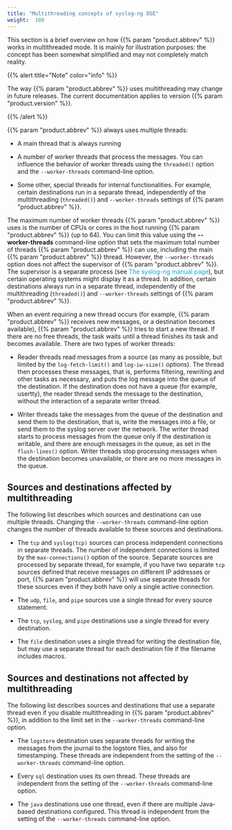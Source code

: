 ```yaml
---
title: "Multithreading concepts of syslog-ng OSE"
weight:  100
---
```

<!-- DISCLAIMER: This file is based on the syslog-ng Open Source Edition documentation https://github.com/balabit/syslog-ng-ose-guides/commit/2f4a52ee61d1ea9ad27cb4f3168b95408fddfdf2 and is used under the terms of The syslog-ng Open Source Edition Documentation License. The file has been modified by Axoflow. -->

This section is a brief overview on how {{% param "product.abbrev" %}} works in multithreaded mode. It is mainly for illustration purposes: the concept has been somewhat simplified and may not completely match reality.

{{% alert title="Note" color="info" %}}

The way {{% param "product.abbrev" %}} uses multithreading may change in future releases. The current documentation applies to version {{% param "product.version" %}}.

{{% /alert %}}

{{% param "product.abbrev" %}} always uses multiple threads:

  - A main thread that is always running

  - A number of worker threads that process the messages. You can influence the behavior of worker threads using the `threaded()` option and the `--worker-threads` command-line option.

  - Some other, special threads for internal functionalities. For example, certain destinations run in a separate thread, independently of the multithreading (`threaded()`) and `--worker-threads` settings of {{% param "product.abbrev" %}}.

The maximum number of worker threads {{% param "product.abbrev" %}} uses is the number of CPUs or cores in the host running {{% param "product.abbrev" %}} (up to 64). You can limit this value using the **--worker-threads** command-line option that sets the maximum total number of threads {{% param "product.abbrev" %}} can use, including the main {{% param "product.abbrev" %}} thread. However, the `--worker-threads` option does not affect the supervisor of {{% param "product.abbrev" %}}. The supervisor is a separate process (see <span class="mcFormatColor" style="color: #04aada;">The syslog-ng manual page</span>), but certain operating systems might display it as a thread. In addition, certain destinations always run in a separate thread, independently of the multithreading (`threaded()`) and `--worker-threads` settings of {{% param "product.abbrev" %}}.

When an event requiring a new thread occurs (for example, {{% param "product.abbrev" %}} receives new messages, or a destination becomes available), {{% param "product.abbrev" %}} tries to start a new thread. If there are no free threads, the task waits until a thread finishes its task and becomes available. There are two types of worker threads:

  - Reader threads read messages from a source (as many as possible, but limited by the `log-fetch-limit()` and `log-iw-size()` options). The thread then processes these messages, that is, performs filtering, rewriting and other tasks as necessary, and puts the log message into the queue of the destination. If the destination does not have a queue (for example, usertty), the reader thread sends the message to the destination, without the interaction of a separate writer thread.

  - Writer threads take the messages from the queue of the destination and send them to the destination, that is, write the messages into a file, or send them to the syslog server over the network. The writer thread starts to process messages from the queue only if the destination is writable, and there are enough messages in the queue, as set in the `flush-lines()` option. Writer threads stop processing messages when the destination becomes unavailable, or there are no more messages in the queue.


## Sources and destinations affected by multithreading

The following list describes which sources and destinations can use multiple threads. Changing the `--worker-threads` command-line option changes the number of threads available to these sources and destinations.

  - The `tcp` and `syslog(tcp)` sources can process independent connections in separate threads. The number of independent connections is limited by the `max-connections()` option of the source. Separate sources are processed by separate thread, for example, if you have two separate `tcp` sources defined that receive messages on different IP addresses or port, {{% param "product.abbrev" %}} will use separate threads for these sources even if they both have only a single active connection.

  - The `udp`, `file`, and `pipe` sources use a single thread for every source statement.

  - The `tcp`, `syslog`, and `pipe` destinations use a single thread for every destination.

  - The `file` destination uses a single thread for writing the destination file, but may use a separate thread for each destination file if the filename includes macros.



## Sources and destinations not affected by multithreading

The following list describes sources and destinations that use a separate thread even if you disable multithreading in {{% param "product.abbrev" %}}, in addition to the limit set in the `--worker-threads` command-line option.

  - The `logstore` destination uses separate threads for writing the messages from the journal to the logstore files, and also for timestamping. These threads are independent from the setting of the `--worker-threads` command-line option.

  - Every `sql` destination uses its own thread. These threads are independent from the setting of the `--worker-threads` command-line option.

  - The `java` destinations use one thread, even if there are multiple Java-based destinations configured. This thread is independent from the setting of the `--worker-threads` command-line option.

